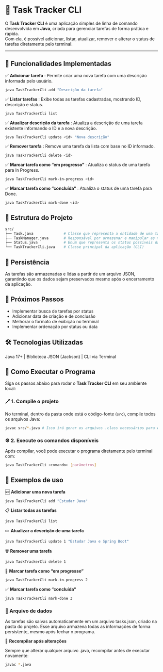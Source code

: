 # 📝 Task Tracker CLI

O **Task Tracker CLI** é uma aplicação simples de linha de comando desenvolvida em **Java**, criada para gerenciar tarefas de forma prática e rápida.  
Com ela, é possível adicionar, listar, atualizar, remover e alterar o status de tarefas diretamente pelo terminal.

---

## 🚀 Funcionalidades Implementadas

✅ **Adicionar tarefa** : Permite criar uma nova tarefa com uma descrição informada pelo usuário.
```bash
java TaskTrackerCli add "Descrição da tarefa"
```

✅ **Listar tarefas** : Exibe todas as tarefas cadastradas, mostrando ID, descrição e status.
```bash
java TaskTrackerCli list
```

✅ **Atualizar descrição da tarefa** : Atualiza a descrição de uma tarefa existente informando o ID e a nova descrição.
```bash
java TaskTrackerCli update <id> "Nova descrição"
```

✅ **Remover tarefa** : Remove uma tarefa da lista com base no ID informado.
```bash
java TaskTrackerCli delete <id>
```

✅ **Marcar tarefa como “em progresso”** : Atualiza o status de uma tarefa para In Progress.
```bash
java TaskTrackerCli mark-in-progress <id>
```

✅ **Marcar tarefa como “concluída”** : Atualiza o status de uma tarefa para Done.
```bash
java TaskTrackerCli mark-done <id>
```

## 📂 Estrutura do Projeto
```bash
src/
├── Task.java              # Classe que representa a entidade de uma tarefa
├── TaskManager.java       # Responsável por armazenar e manipular as tarefas
├── Status.java            # Enum que representa os status possíveis da tarefa
└── TaskTrackerCli.java    # Classe principal da aplicação (CLI)
```

## 💾 Persistência
As tarefas são armazenadas e lidas a partir de um arquivo JSON, garantindo que os dados sejam preservados mesmo após o encerramento da aplicação.

## 🧠 Próximos Passos
* Implementar busca de tarefas por status
* Adicionar data de criação e de conclusão
* Melhorar o formato de exibição no terminal
* Implementar ordenação por status ou data


## 🛠 Tecnologias Utilizadas
Java 17+ | Biblioteca JSON (Jackson) | CLI via Terminal


## 🧩 Como Executar o Programa
Siga os passos abaixo para rodar o **Task Tracker CLI** em seu ambiente local:


### 🪄 1. Compile o projeto
No terminal, dentro da pasta onde está o código-fonte (`src`), compile todos os arquivos Java:

```bash
javac src/*.java # Isso irá gerar os arquivos .class necessários para execução.
```

### ⚙️ 2. Execute os comandos disponíveis
Após compilar, você pode executar o programa diretamente pelo terminal com:
```bash
java TaskTrackerCli <comando> [parâmetros]
```

## 🧠 Exemplos de uso

🆕 **Adicionar uma nova tarefa**
```bash
java TaskTrackerCli add "Estudar Java"
```

📋 **Listar todas as tarefas**
```bash
java TaskTrackerCli list
```

✏️ **Atualizar a descrição de uma tarefa**
```bash
java TaskTrackerCli update 1 "Estudar Java e Spring Boot"
```

🗑️ **Remover uma tarefa**
```bash
java TaskTrackerCli delete 1
```

🚧 **Marcar tarefa como “em progresso”**
```bash
java TaskTrackerCli mark-in-progress 2
```

✅ **Marcar tarefa como “concluída”**
```bash
java TaskTrackerCli mark-done 3
```

### 💾 Arquivo de dados

As tarefas são salvas automaticamente em um arquivo tasks.json, criado na pasta do projeto.
Esse arquivo armazena todas as informações de forma persistente, mesmo após fechar o programa.

🔁 **Recompilar após alterações**

Sempre que alterar qualquer arquivo .java, recompilar antes de executar novamente:
```bash
javac *.java
```

